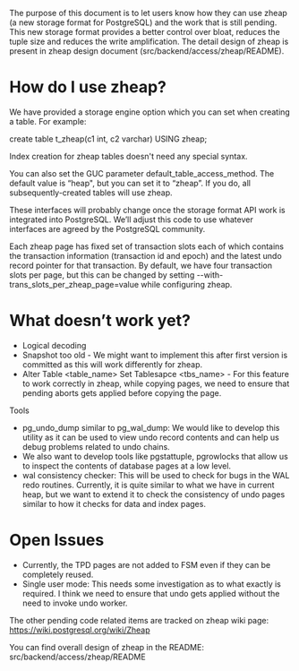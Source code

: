 The purpose of this document is to let users know how they can use zheap (a new
storage format for PostgreSQL) and the work that is still pending.  This new
storage format provides a better control over bloat, reduces the tuple size
and reduces the write amplification. The detail design of zheap is present in
zheap design document (src/backend/access/zheap/README).

How do I use zheap?
===================

We have provided a storage engine option which you can set when creating a table.
For example:

create table t_zheap(c1 int, c2 varchar) USING zheap;

Index creation for zheap tables doesn't need any special syntax.

You can also set the GUC parameter default_table_access_method.  The
default value is “heap", but you can set it to “zheap”.  If you do,
all subsequently-created tables will use zheap.

These interfaces will probably change once the storage format API work is
integrated into PostgreSQL.  We’ll adjust this code to use whatever interfaces
are agreed by the PostgreSQL community.

Each zheap page has fixed set of transaction slots each of which contains the
transaction information (transaction id and epoch) and the latest undo record
pointer for that transaction.  By default, we have four transaction slots per
page, but this can be changed by setting --with-trans_slots_per_zheap_page=value
while configuring zheap.

What doesn’t work yet?
======================
- Logical decoding
- Snapshot too old - We might want to implement this after first version is
committed as this will work differently for zheap.
- Alter Table <table_name> Set Tablesapce <tbs_name> - For this feature to work
correctly in zheap, while copying pages, we need to ensure that pending aborts
gets applied before copying the page.

Tools
- pg_undo_dump similar to pg_wal_dump:  We would like to develop this utility
as it can be used to view undo record contents and can help us debug problems
related to undo chains.
- We also want to develop tools like pgstattuple, pgrowlocks that
allow us to inspect the contents of database pages at a low level.
- wal consistency checker: This will be used to check for bugs in the WAL redo
routines.  Currently, it is quite similar to what we have in current heap, but
we want to extend it to check the consistency of undo pages similar to how it
checks for data and index pages.

Open Issues
===========
- Currently, the TPD pages are not added to FSM even if they can be completely
reused.
- Single user mode: This needs some investigation as to what exactly is required.
I think we need to ensure that undo gets applied without the need to invoke undo
worker.

The other pending code related items are tracked on zheap wiki page:
https://wiki.postgresql.org/wiki/Zheap

You can find overall design of zheap in the README: src/backend/access/zheap/README
